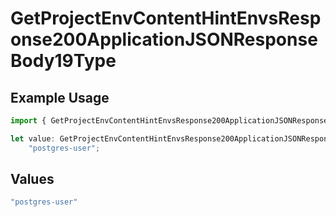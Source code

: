 # GetProjectEnvContentHintEnvsResponse200ApplicationJSONResponseBody19Type

## Example Usage

```typescript
import { GetProjectEnvContentHintEnvsResponse200ApplicationJSONResponseBody19Type } from "@simplesagar/vercel/models/getprojectenvop.js";

let value: GetProjectEnvContentHintEnvsResponse200ApplicationJSONResponseBody19Type =
    "postgres-user";
```

## Values

```typescript
"postgres-user"
```